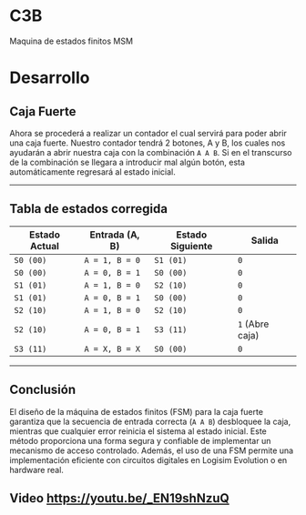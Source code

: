 # C3B
Maquina de estados finitos MSM
# Desarrollo

## Caja Fuerte

Ahora se procederá a realizar un contador el cual servirá para poder abrir una caja fuerte. Nuestro contador tendrá 2 botones, A y B, los cuales nos ayudarán a abrir nuestra caja con la combinación `A A B`. Si en el transcurso de la combinación se llegara a introducir mal algún botón, esta automáticamente regresará al estado inicial.

---

## Tabla de estados corregida

| Estado Actual | Entrada (A, B) | Estado Siguiente | Salida |
|--------------|---------------|-----------------|--------|
| `S0 (00)`   | `A = 1, B = 0` | `S1 (01)`      | `0`    |
| `S0 (00)`   | `A = 0, B = 1` | `S0 (00)`      | `0`    |
| `S1 (01)`   | `A = 1, B = 0` | `S2 (10)`      | `0`    |
| `S1 (01)`   | `A = 0, B = 1` | `S0 (00)`      | `0`    |
| `S2 (10)`   | `A = 1, B = 0` | `S2 (10)`      | `0`    |
| `S2 (10)`   | `A = 0, B = 1` | `S3 (11)`      | `1` (Abre caja) |
| `S3 (11)`   | `A = X, B = X` | `S0 (00)`      | `0`    |

---

## Conclusión

El diseño de la máquina de estados finitos (FSM) para la caja fuerte garantiza que la secuencia de entrada correcta (`A A B`) desbloquee la caja, mientras que cualquier error reinicia el sistema al estado inicial. Este método proporciona una forma segura y confiable de implementar un mecanismo de acceso controlado. Además, el uso de una FSM permite una implementación eficiente con circuitos digitales en Logisim Evolution o en hardware real.

## Video https://youtu.be/_EN19shNzuQ

